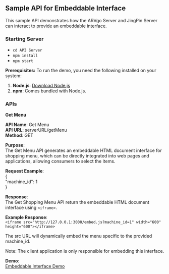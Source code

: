 ## **Sample API for Embeddable Interface**

This sample API demonstrates how the ARVgo Server and JingPin Server can interact to provide an embeddable interface.

### **Starting Server**
- `cd API Server`
- `npm install` 
- `npm start`

**Prerequisites:**
To run the demo, you need the following installed on your system:
1. **Node.js**: [Download Node.js](https://nodejs.org/)
2. **npm**: Comes bundled with Node.js.

### **APIs**

**Get Menu**

**API Name**: Get Menu  
**API URL**: serverURL/getMenu  
**Method**: GET  

**Purpose**:  
The Get Menu API generates an embeddable HTML document interface for shopping menu, which can be directly integrated into web pages and applications, allowing consumers to select the items.

**Request Example**:  
{  
"machine_id": 1  
}  

**Response**:  
The Get Shopping Menu API return the embeddable HTML document interface using `<iframe>`.

**Example Response**:   
`<iframe src="http://127.0.0.1:3000/embed.js?machine_id=1" width="600" height="600"></iframe>`

The src URL will dynamically embed the menu specific to the provided machine_id.  

Note: The client application is only responsible for embedding this interface.

**Demo**:  
[Embeddable Interface Demo](https://heinminhtun1999.github.io/embeddable-interface/)
